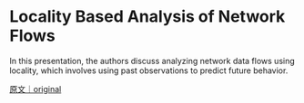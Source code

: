 
# Locality Based Analysis of Network Flows

In this presentation, the authors discuss analyzing network data flows using locality, which involves using past observations to predict future behavior.

[原文｜original](https://insights.sei.cmu.edu/library/locality-based-analysis-of-network-flows/)
        
